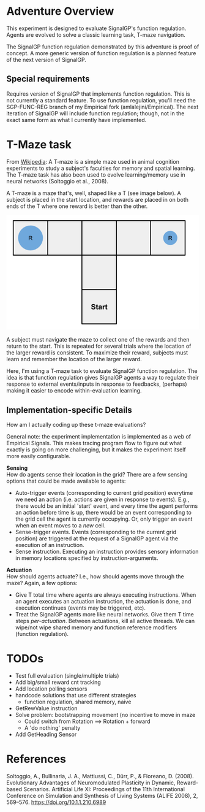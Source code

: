 # Adventure Overview

This experiment is designed to evaluate SignalGP's function regulation. Agents are evolved to solve a classic learning task, T-maze navigation. 

The SignalGP function regulation demonstrated by this adventure is proof of concept. A more generic version of function regulation is a planned feature of the next version of SignalGP. 

## Special requirements
Requires version of SignalGP that implements function regulation. This is not currently a standard feature. To use function regulation, you'll need the SGP-FUNC-REG branch of my Empirical fork (amlalejini/Empirical). The next iteration of SignalGP will include function regulation; though, not in the exact same form as what I currently have implemented. 

# T-Maze task
From [Wikipedia](https://en.wikipedia.org/wiki/T-maze): A T-maze is a simple maze used in animal cognition experiments to study a subject's faculties for memory and spatial learning. 
The T-maze task has also been used to evolve learning/memory use in neural networks (Soltoggio et al., 2008). 

A T-maze is a maze that's, well, shaped like a T (see image below). A subject is placed in the start location, and rewards are placed in on both ends of the T where one reward is better than the other. 

![t-maze](../../misc/imgs/t-maze.png)

A subject must navigate the maze to collect one of the rewards and then return to the start. This is repeated for several trials where the location of the larger reward is consistent. To maximize their reward, subjects must learn and remember the location of the larger reward.

Here, I'm using a T-maze task to evaluate SignalGP function regulation. The idea is that function regulation gives SignalGP agents a way to regulate their response to external events/inputs in response to feedbacks, (perhaps) making it easier to encode within-evaluation learning. 

## Implementation-specific Details
How am I actually coding up these t-maze evaluations? 

General note: the experiment implementation is implemented as a web of Empirical Signals. This makes tracing program flow to figure out what exactly is going on more challenging, but it makes the experiment itself more easily configurable. 

**Sensing** <br>
How do agents sense their location in the grid? There are a few sensing options that could be made available to agents:
- Auto-trigger events (corresponding to current grid position) everytime we need an action (i.e. actions are given in response to events). E.g., there would be an initial 'start' event, and every time the agent performs an action before time is up, there would be an event corresponding to the grid cell the agent is currently occupying. Or, only trigger an event when an event moves to a *new* cell. 
- Sense-trigger events. Events (corresponding to the current grid position) are triggered at the request of a SignalGP agent via the execution of an instruction. 
- Sense instruction. Executing an instruction provides sensory information in memory locations specified by instruction-arguments. 

**Actuation** <br>
How should agents actuate? I.e., how should agents move through the maze? Again, a few options:
- Give T total time where agents are always executing instructions. When an agent executes an actuation instruction, the actuation is done, and execution continues (events may be triggered, etc). 
- Treat the SignalGP agents more like neural networks. Give them T time steps *per-actuation*. Between actuations, kill all active threads. We can wipe/not wipe shared memory and function reference modifiers (function regulation). 

# TODOs
- Test full evaluation (single/multiple trials)
- Add big/small reward cnt tracking
- Add location polling sensors
- handcode solutions that use different strategies
  - function regulation, shared memory, naive
- GetRewValue instruction
- Solve problem: bootstrapping movement (no incentive to move in maze
  - Could switch from Rotation ==> Rotation + forward
  - A 'do nothing' penalty
- Add GetHeading Sensor

# References
Soltoggio, A., Bullinaria, J. A., Mattiussi, C., Dürr, P., & Floreano, D. (2008). Evolutionary Advantages of Neuromodulated Plasticity in Dynamic, Reward-based Scenarios. Artificial Life XI: Proceedings of the 11th International Conference on Simulation and Synthesis of Living Systems (ALIFE 2008), 2, 569–576. https://doi.org/10.1.1.210.6989